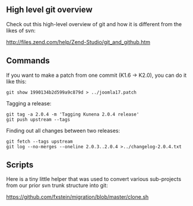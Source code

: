 ## High level git overview

Check out this high-level overview of git and how it is different from the likes of svn:

http://files.zend.com/help/Zend-Studio/git_and_github.htm

## Commands

If you want to make a patch from one commit (K1.6 -> K2.0), you can do it like this:

    git show 1990134b2d599a9c879d > ../joomla17.patch

Tagging a release:

    git tag -a 2.0.4 -m 'Tagging Kunena 2.0.4 release'
    git push upstream --tags

Finding out all changes between two releases:

    git fetch --tags upstream
    git log --no-merges --oneline 2.0.3..2.0.4 >../changelog-2.0.4.txt

## Scripts

Here is a tiny little helper that was used to convert various sub-projects from our prior svn trunk structure into git:

https://github.com/fxstein/migration/blob/master/clone.sh

